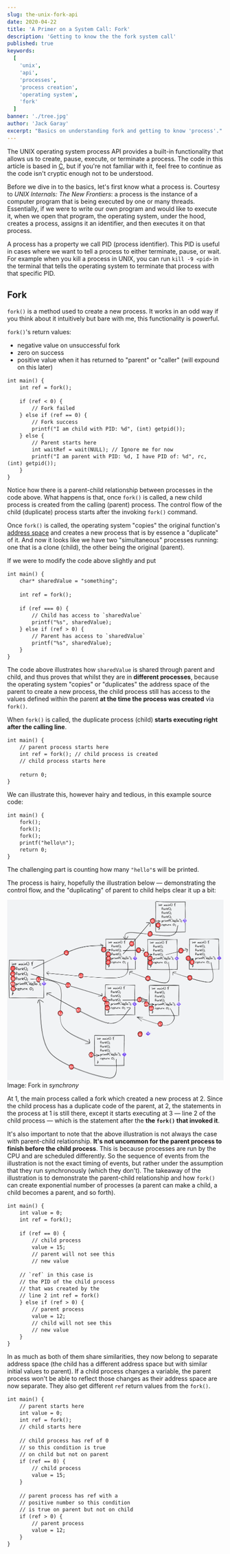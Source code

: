 ```yaml
---
slug: the-unix-fork-api
date: 2020-04-22
title: 'A Primer on a System Call: Fork'
description: 'Getting to know the the fork system call'
published: true
keywords:
  [
    'unix',
    'api',
    'processes',
    'process creation',
    'operating system',
    'fork'
  ]
banner: './tree.jpg'
author: 'Jack Garay'
excerpt: "Basics on understanding fork and getting to know 'process'."
---
```


The UNIX operating system process API provides a built-in functionality that allows us to create, pause,  execute, or terminate a process. The code in this article is based in [C](https://en.wikipedia.org/wiki/C_(programming_language)), but if you're not familiar with it, feel free to continue as the code isn't cryptic enough not to be understood.

Before we dive in to the basics, let's first know what a process is. Courtesy to _UNIX Internals: The New Frontiers_: a process is the instance of a computer program that is being executed by one or many threads. Essentially, if we were to write our own program and would like to execute it, when we open that program, the operating system, under the hood, creates a process, assigns it an identifier, and then executes it on that process.

A process has a property we call PID (process identifier). This PID is useful in cases where we want to tell a process to either terminate, pause, or wait. For example when you kill a process in UNIX, you can run `kill -9 <pid>` in the terminal that tells the operating system to terminate that process with that specific PID.

## Fork
`fork()` is a method used to create a new process. It works in an odd way if you think about it intuitively but bare with me, this functionality is powerful.

`fork()`'s return values:
- negative value on unsuccessful fork
- zero on success
- positive value when it has returned to "parent" or "caller" (will expound on this later)

```
int main() {
    int ref = fork();

    if (ref < 0) {
        // Fork failed
    } else if (ref == 0) {
        // Fork success
        printf("I am child with PID: %d", (int) getpid());
    } else {
        // Parent starts here
        int waitRef = wait(NULL); // Ignore me for now
        printf("I am parent with PID: %d, I have PID of: %d", rc, (int) getpid());
    }
}
```

Notice how there is a parent-child relationship between processes in the code above. What happens is that, once `fork()` is called, a new child process is created from the calling (parent) process. The control flow of the child (duplicate) process starts after the invoking `fork()` command.

Once `fork()` is called, the operating system "copies" the original function's [address space](https://en.wikipedia.org/wiki/Virtual_address_space) and creates a new process that is by essence a "duplicate" of it. And now it looks like we have two "simultaneous" processes running: one that is a clone (child), the other being the original (parent).

If we were to modify the code above slightly and put

```
int main() {
    char* sharedValue = "something";

    int ref = fork();
    
    if (ref === 0) {
        // Child has access to `sharedValue`
        printf("%s", sharedValue);
    } else if (ref > 0) {
        // Parent has access to `sharedValue`
        printf("%s", sharedValue);
    }
}
```

The code above illustrates how `sharedValue` is shared through parent and child, and thus proves that whilst they are in **different processes**, because the operating system "copies" or "duplicates" the address space of the parent to create a new process, the child process still has access to the values defined within the parent **at the time the process was created** via `fork()`.

When `fork()` is called, the duplicate process (child) **starts executing right after the calling line**.

```
int main() {
    // parent process starts here
    int ref = fork(); // child process is created
    // child process starts here

    return 0;
}
```

We can illustrate this, however hairy and tedious, in this example source code:

```
int main() { 
    fork(); 
    fork(); 
    fork(); 
    printf("hello\n"); 
    return 0; 
} 
```

The challenging part is counting how many `"hello"`s will be printed.

The process is hairy, hopefully the illustration below &mdash; demonstrating the control flow, and the "duplicating" of parent to child helps clear it up a bit:

![Fork Illustration](./fork.png 'Fork Illustration')
Image: Fork in *synchrony*

At 1, the main process called a fork which created a new process at 2. Since the child process has a duplicate code of the parent, at 2, the statements in the process at 1 is still there, except it starts executing at 3 &mdash; line 2 of the child process &mdash; which is the statement after the **the `fork()` that invoked it**.

It's also important to note that the above illustration is not always the case with parent-child relationship. **It's not uncommon for the parent process to finish before the child process**. This is because processes are run by the CPU and are scheduled differently. So the sequence of events from the illustration is not the exact timing of events, but rather under the assumption that they run synchronously (which they don't). The takeaway of the illustration is to demonstrate the parent-child relationship and how `fork()` can create exponential number of processes (a parent can make a child, a child becomes a parent, and so forth).

```
int main() {
    int value = 0;
    int ref = fork();

    if (ref == 0) {
        // child process
        value = 15;
        // parent will not see this
        // new value
    
    // `ref` in this case is
    // the PID of the child process
    // that was created by the 
    // line 2 int ref = fork()
    } else if (ref > 0) {
        // parent process
        value = 12;
        // child will not see this
        // new value
    }
}
```

In as much as both of them share similarities, they now belong to separate address space (the child has a different address space but with similar initial values to parent). If a child process changes a variable, the parent process won't be able to reflect those changes as their address space are now separate. They also get different `ref` return values from the `fork()`.

```
int main() {
    // parent starts here
    int value = 0;
    int ref = fork();
    // child starts here

    // child process has ref of 0 
    // so this condition is true 
    // on child but not on parent
    if (ref == 0) {
        // child process
        value = 15;
    } 
    
    // parent process has ref with a 
    // positive number so this condition 
    // is true on parent but not on child
    if (ref > 0) {
        // parent process
        value = 12;
    }
}
```
